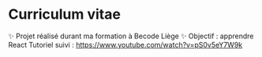 # Curriculum vitae
✨ Projet réalisé durant ma formation à Becode Liège
✨ Objectif : apprendre React
Tutoriel suivi : https://www.youtube.com/watch?v=pS0v5eY7W9k
